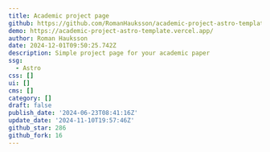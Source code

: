 ```yaml
---
title: Academic project page
github: https://github.com/RomanHauksson/academic-project-astro-template
demo: https://academic-project-astro-template.vercel.app/
author: Roman Hauksson
date: 2024-12-01T09:50:25.742Z
description: Simple project page for your academic paper
ssg:
  - Astro
css: []
ui: []
cms: []
category: []
draft: false
publish_date: '2024-06-23T08:41:16Z'
update_date: '2024-11-10T19:57:46Z'
github_star: 286
github_fork: 16
---
```

